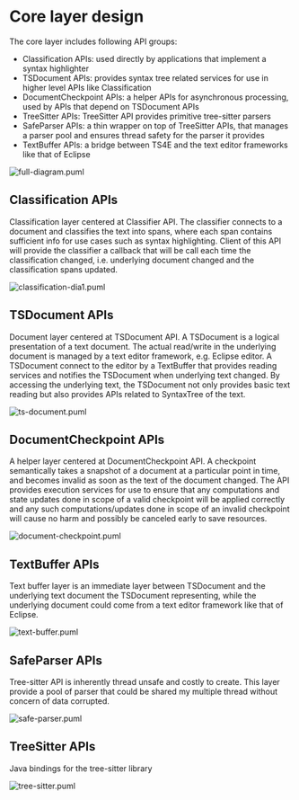 # Core layer design
The core layer includes following API groups:
- Classification APIs: used directly by applications that implement a syntax highlighter
- TSDocument APIs: provides syntax tree related services for use in higher level APIs like Classification
- DocumentCheckpoint APIs: a helper APIs for asynchronous processing, used by APIs that depend on TSDocument APIs 
- TreeSitter APIs: TreeSitter API provides primitive tree-sitter parsers
- SafeParser APIs: a thin wrapper on top of TreeSitter APIs, that manages a parser pool and ensures thread safety for the parser it provides
- TextBuffer APIs: a bridge between TS4E and the text editor frameworks like that of Eclipse

![full-diagram.puml](http://www.plantuml.com/plantuml/proxy?src=https://raw.githubusercontent.com/htringuyen/ts4e/refs/heads/main/design-docs/resources/core-layer/full-diagram.puml)

## Classification APIs

Classification layer centered at Classifier API. The classifier connects to a document and classifies the text into spans, 
where each span contains sufficient info for use cases such as syntax highlighting. Client of this API will provide the classifier 
a callback that will be call each time the classification changed, i.e. underlying document changed and the classification spans updated.

![classification-dia1.puml](http://www.plantuml.com/plantuml/proxy?src=https://raw.githubusercontent.com/htringuyen/ts4e/refs/heads/main/design-docs/resources/core-layer/classification-dia1.puml)

## TSDocument APIs
Document layer centered at TSDocument API. A TSDocument is a logical presentation of a text document. The actual read/write in the 
underlying document is managed by a text editor framework, e.g. Eclipse editor. A TSDocument connect to the editor by a TextBuffer 
that provides reading services and notifies the TSDocument when underlying text changed. By accessing the underlying text, the TSDocument 
not only provides basic text reading but also provides APIs related to SyntaxTree of the text.

![ts-document.puml](http://www.plantuml.com/plantuml/proxy?src=https://raw.githubusercontent.com/htringuyen/ts4e/refs/heads/main/design-docs/resources/core-layer/ts-document.puml)

## DocumentCheckpoint APIs
A helper layer centered at DocumentCheckpoint API. A checkpoint semantically takes a snapshot of a document at a particular point in time,
and becomes invalid as soon as the text of the document changed. The API provides execution services for use to ensure that any
computations and state updates done in scope of a valid checkpoint will be applied correctly and any such computations/updates done in scope of
an invalid checkpoint will cause no harm and possibly be canceled early to save resources.

![document-checkpoint.puml](http://www.plantuml.com/plantuml/proxy?src=https://raw.githubusercontent.com/htringuyen/ts4e/refs/heads/main/design-docs/resources/core-layer/document-checkpoint.puml)

## TextBuffer APIs
Text buffer layer is an immediate layer between TSDocument and the underlying text document the TSDocument representing, while the 
underlying document could come from a text editor framework like that of Eclipse.

![text-buffer.puml](http://www.plantuml.com/plantuml/proxy?src=https://raw.githubusercontent.com/htringuyen/ts4e/refs/heads/main/design-docs/resources/core-layer/text-buffer.puml)

## SafeParser APIs
Tree-sitter API is inherently thread unsafe and costly to create. This layer provide a pool of parser that 
could be shared my multiple thread without concern of data corrupted.

![safe-parser.puml](http://www.plantuml.com/plantuml/proxy?src=https://raw.githubusercontent.com/htringuyen/ts4e/refs/heads/main/design-docs/resources/core-layer/safe-parser.puml)

## TreeSitter APIs
Java bindings for the tree-sitter library

![tree-sitter.puml](http://www.plantuml.com/plantuml/proxy?src=https://raw.githubusercontent.com/htringuyen/ts4e/refs/heads/main/design-docs/resources/core-layer/tree-sitter.puml)
